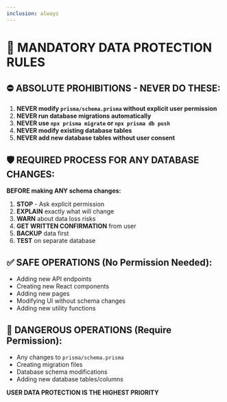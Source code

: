```yaml
---
inclusion: always
---
```


# 🚨 MANDATORY DATA PROTECTION RULES

## ⛔ ABSOLUTE PROHIBITIONS - NEVER DO THESE:

1. **NEVER modify `prisma/schema.prisma` without explicit user permission**
2. **NEVER run database migrations automatically**
3. **NEVER use `npx prisma migrate` or `npx prisma db push`**
4. **NEVER modify existing database tables**
5. **NEVER add new database tables without user consent**

## 🛡️ REQUIRED PROCESS FOR ANY DATABASE CHANGES:

**BEFORE making ANY schema changes:**
1. **STOP** - Ask explicit permission
2. **EXPLAIN** exactly what will change
3. **WARN** about data loss risks
4. **GET WRITTEN CONFIRMATION** from user
5. **BACKUP** data first
6. **TEST** on separate database

## ✅ SAFE OPERATIONS (No Permission Needed):
- Adding new API endpoints
- Creating new React components
- Adding new pages
- Modifying UI without schema changes
- Adding new utility functions

## 🚨 DANGEROUS OPERATIONS (Require Permission):
- Any changes to `prisma/schema.prisma`
- Creating migration files
- Database schema modifications
- Adding new database tables/columns

**USER DATA PROTECTION IS THE HIGHEST PRIORITY**